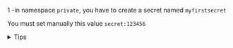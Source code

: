 
1 -in namespace `private`, you have to create a secret named `myfirstsecret`

You must set manually this value  `secret:123456`


<details>
<summary>Tips</summary>

To create secret manually and fix key:secret ,
you have tu use
`kubectl -n namespace create secret generic name --from-literal key=value `

</details>